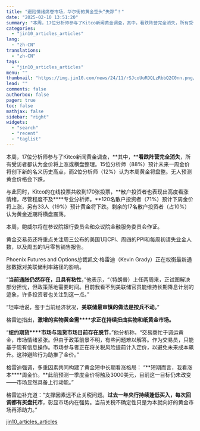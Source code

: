 ```yaml
---
title: "避险情绪席卷市场，华尔街的黄金空头“失踪”！"
date: "2025-02-10 13:51:20"
summary: "本周，17位分析师参与了Kitco新闻黄金调查，其中，看跌阵营完全消失，所有受访者都认为金价将上涨..."
categories:
  - "jin10_articles_articles"
lang:
  - "zh-CN"
translations:
  - "zh-CN"
tags:
  - "jin10_articles_articles"
menu: ""
thumbnail: "https://img.jin10.com/news/24/11/rSJcoUuRDQLzRbbQ2C0nn.png/lite"
lead: ""
comments: false
authorbox: false
pager: true
toc: false
mathjax: false
sidebar: "right"
widgets:
  - "search"
  - "recent"
  - "taglist"
---
```


本周，17位分析师参与了Kitco新闻黄金调查，**其中，****看跌阵营完全消失**，所有受访者都认为金价将上涨或横盘整理。15位分析师（88%）预计未来一周金价将创下新的名义历史高点，而2位分析师（12%）认为本周黄金将盘整。无人预测黄金价格会下跌。

与此同时，Kitco的在线投票共收到170张投票，**散户投资者也表现出高度看涨情绪，尽管程度不及****专业分析师。**120名散户投资者（71%）预计下周金价将上涨，另有33人（19%）预计黄金将下跌。剩余的17名散户投资者（占10%）认为黄金近期将横盘震荡。

本周，鲍威尔将在参议院银行委员会和众议院金融服务委员会作证。

黄金交易员还将重点关注周三公布的美国1月CPI、周四的PPI和每周初请失业金人数，以及周五的1月零售销售报告。

Phoenix Futures and Options总裁凯文·格雷迪（Kevin Grady）正在权衡最新通胀数据对美联储利率路径的影响。

“**当前通胀仍然存在，且具有粘性**，”他表示，“（特朗普）上任两周来，正试图解决部分担忧，但政策落地需要时间。目前我看不到美联储官员能维持长期降息计划的迹象，许多投资者也关注到这一点。”

“坦率地说，鉴于当前经济状况，**美联储最审慎的做法是按兵不动。**”

格雷迪指出，**激增的实物黄金需****求正在持续扭曲实物和纸黄金市场。**

“**纽约期货****市场与现货市场目前存在脱节**，”他分析称，“交易商忙于调运黄金，市场情绪紧张。但由于政策前景不明，有些问题难以解答。作为交易员，只能基于现有信息操作。市场参与者正在将关税风险提前计入定价，以避免未来成本飙升。这种避险行为助推了金价。”

格雷迪强调，多重因素共同构建了黄金短中长期看涨格局： “**短期而言，我看涨本****周金价。**此前预测一季度金价将触及3000美元，目前这一目标仍未改变——市场显然具备上行动能。”

格雷迪补充道：“支撑因素远不止关税问题。**过去一年央行持续逢低买入，每次回调都有买盘托市**，彰显市场内在强势。当前关税不确定性只是为本就向好的黄金市场再添助力。”

[jin10_articles_articles](https://xnews.jin10.com/details/162336)
